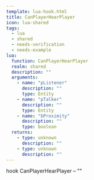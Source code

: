 ```yaml
---
template: lua-hook.html
title: CanPlayerHearPlayer
icon: lua-shared
tags:
  - lua
  - shared
  - needs-verification
  - needs-example
lua:
  function: CanPlayerHearPlayer
  realm: shared
  description: ""
  arguments:
    - name: "pListener"
      description: ""
      type: Entity
    - name: "pTalker"
      description: ""
      type: Entity
    - name: "bProximity"
      description: ""
      type: boolean
  returns:
    - type: unknown
      description: ""
    - type: unknown
      description: ""
---
```


<div class="lua__search__keywords">
hook CanPlayerHearPlayer &#x2013; ""
</div>
